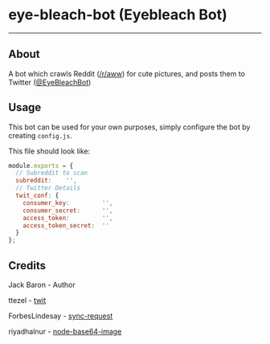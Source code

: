 # eye-bleach-bot (Eyebleach Bot)
---
## About
A bot which crawls Reddit ([/r/aww](https://www.reddit.com/r/aww/)) for cute pictures, and posts them to Twitter ([@EyeBleachBot](https://twitter.com/eyebleachbot))

## Usage
This bot can be used for your own purposes, simply configure the bot by creating `config.js`.

This file should look like:
```js
module.exports = {
  // Subreddit to scan
  subreddit:    '',
  // Twitter Details
  twit_conf: {
    consumer_key:         '',
    consumer_secret:      '',
    access_token:         '',
    access_token_secret:  ''
  }
};
```

## Credits
Jack Baron - Author

ttezel - [twit](https://github.com/ttezel/twit)

ForbesLindesay - [sync-request](https://github.com/ForbesLindesay/sync-request)

riyadhalnur - [node-base64-image](https://github.com/riyadhalnur/node-base64-image)